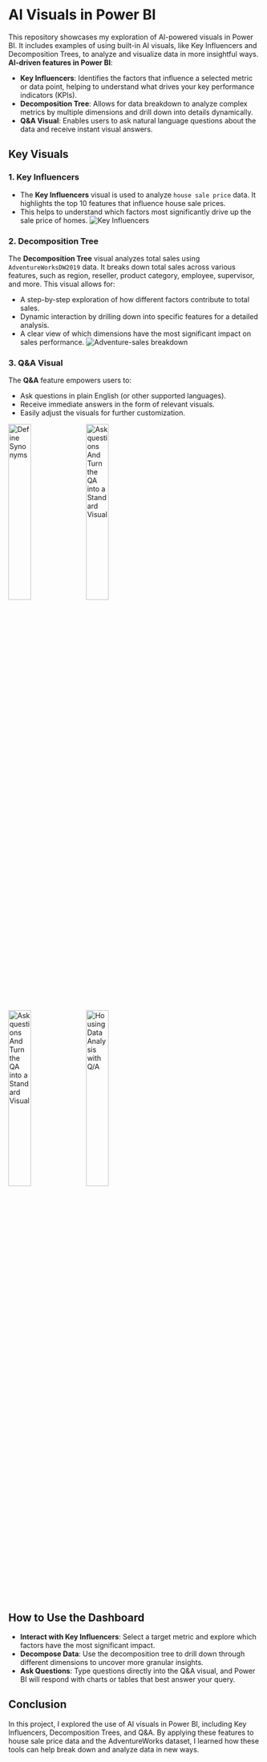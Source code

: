 # AI Visuals in Power BI
This repository showcases my exploration of AI-powered visuals in Power BI. It includes examples of using built-in AI visuals, like Key Influencers and Decomposition Trees, to analyze and visualize data in more insightful ways.
**AI-driven features in Power BI**:
- **Key Influencers**: Identifies the factors that influence a selected metric or data point, helping to understand what drives your key performance indicators (KPIs).
- **Decomposition Tree**: Allows for data breakdown to analyze complex metrics by multiple dimensions and drill down into details dynamically.
- **Q&A Visual**: Enables users to ask natural language questions about the data and receive instant visual answers.

## Key Visuals

### 1. Key Influencers
- The **Key Influencers** visual is used to analyze `house sale price` data. It highlights the top 10 features that influence house sale prices. 
- This helps to understand which factors most significantly drive up the sale price of homes.
![Key Influencers](https://github.com/user-attachments/assets/e4c2f3d7-b766-4f47-9a87-009b44bf3f35)

### 2. Decomposition Tree
The **Decomposition Tree** visual analyzes total sales using `AdventureWorksDW2019` data. It breaks down total sales across various features, such as region, reseller, product category, employee, supervisor, and more. This visual allows for:
- A step-by-step exploration of how different factors contribute to total sales.
- Dynamic interaction by drilling down into specific features for a detailed analysis.
- A clear view of which dimensions have the most significant impact on sales performance.
![Adventure-sales breakdown](https://github.com/user-attachments/assets/9adb9854-b1d6-43bc-a67e-43b709415ea9)

### 3. Q&A Visual
The **Q&A** feature empowers users to:

- Ask questions in plain English (or other supported languages).
- Receive immediate answers in the form of relevant visuals.
- Easily adjust the visuals for further customization.


<div>
  <img src="https://github.com/user-attachments/assets/edf8651c-7959-4b6f-a702-85949d5e2668" alt="Define Synonyms" width="30%">
   <img src="https://github.com/user-attachments/assets/0e9810a1-1682-494b-a614-b22ef6734f8a" alt="Ask questions And Turn the QA into a Standard Visual" width="30%">
  <br>
   <img src="https://github.com/user-attachments/assets/56baca5a-1c51-4d2e-8d7f-c9ef49e840a7" alt="Ask questions And Turn the QA into a Standard Visual" width="30%">
   <img src="https://github.com/user-attachments/assets/6ebadcc3-361c-45ac-abf6-5c3ce7d3af13" alt="Housing Data Analysis with Q/A" width="30%">
</div>

## How to Use the Dashboard

- **Interact with Key Influencers**: Select a target metric and explore which factors have the most significant impact.
- **Decompose Data**: Use the decomposition tree to drill down through different dimensions to uncover more granular insights.
- **Ask Questions**: Type questions directly into the Q&A visual, and Power BI will respond with charts or tables that best answer your query.


## Conclusion

In this project, I explored the use of AI visuals in Power BI, including Key Influencers, Decomposition Trees, and Q&A. By applying these features to house sale price data and the AdventureWorks dataset, I learned how these tools can help break down and analyze data in new ways.
